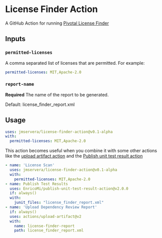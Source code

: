 # License Finder Action

A GitHub Action for running [Pivotal License Finder](https://github.com/pivotal/LicenseFinder)

## Inputs

### `permitted-licenses`

A comma separated list of licenses that are permitted. For example:

```yaml
permitted-licenses: MIT,Apache-2.0
```
### `report-name`

**Required** The name of the report to be generated.

Default: license_finder_report.xml

## Usage

```yaml
uses: jmservera/license-finder-action@v0.1-alpha
with:
  permitted-licenses: MIT,Apache-2.0
```

This action becomes useful when you combine it with some other actions like the
[upload artifact action](https://github.com/actions/upload-artifact)
and the [Publish unit test result action](https://github.com/EnricoMi/publish-unit-test-result-action)

```yaml
- name: 'License Scan'
  uses: jmservera/license-finder-action@v0.1-alpha
  with:
    permitted-licenses: MIT,Apache-2.0
- name: Publish Test Results
  uses: EnricoMi/publish-unit-test-result-action@v2.0.0
  if: always()
  with:
    junit_files: "license_finder_report.xml"
- name: 'Upload Dependency Review Report'
  if: always()
  uses: actions/upload-artifact@v2
  with:
    name: license-finder-report
    path: license_finder_report.xml
```

